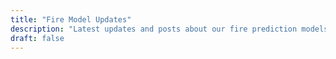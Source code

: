 ```yaml
---
title: "Fire Model Updates"
description: "Latest updates and posts about our fire prediction models"
draft: false
---
```

